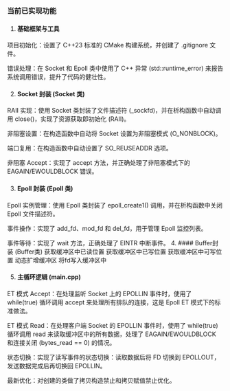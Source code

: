 ### 当前已实现功能


1. #### 基础框架与工具

  项目初始化：设置了 C++23 标准的 CMake 构建系统，并创建了 .gitignore 文件。

错误处理：在 Socket 和 Epoll 类中使用了 C++ 异常 (std::runtime_error) 来报告系统调用错误，提升了代码的健壮性。

2. #### Socket 封装 (Socket 类)

  RAII 实现：使用 Socket 类封装了文件描述符 (_sockfd)，并在析构函数中自动调用 close()，实现了资源获取即初始化 (RAII)。

非阻塞设置：在构造函数中自动将 Socket 设置为非阻塞模式 (O_NONBLOCK)。

端口复用：在构造函数中自动设置了 SO_REUSEADDR 选项。

非阻塞 Accept：实现了 accept 方法，并正确处理了非阻塞模式下的 EAGAIN/EWOULDBLOCK 错误。

3. #### Epoll 封装 (Epoll 类)

  Epoll 实例管理：使用 Epoll 类封装了 epoll_create1() 调用，并在析构函数中关闭 Epoll 文件描述符。

事件操作：实现了 add_fd、mod_fd 和 del_fd，用于管理 Epoll 监控列表。

事件等待：实现了 wait 方法，正确处理了 EINTR 中断事件。
4. #### Buffer封装 (Buffer类)
获取缓冲区中已读位置
获取缓冲区中已写位置
获取缓冲区中可写位置
 动态扩增缓冲区
 将fd写入缓冲区中

5. #### 主循环逻辑 (main.cpp)

  ET 模式 Accept：在处理监听 Socket 上的 EPOLLIN 事件时，使用了 while(true) 循环调用 accept 来处理所有排队的连接，这是 Epoll ET 模式下的标准做法。

ET 模式 Read：在处理客户端 Socket 的 EPOLLIN 事件时，使用了 while(true) 循环调用 read 来读取缓冲区中的所有数据，处理了 EAGAIN/EWOULDBLOCK 和连接关闭 (bytes_read == 0) 的情况。

状态切换：实现了读写事件的状态切换：读取数据后将 FD 切换到 EPOLLOUT，发送数据完成后再切换回 EPOLLIN。

最新优化：对创建的类做了拷贝构造禁止和拷贝赋值禁止优化。